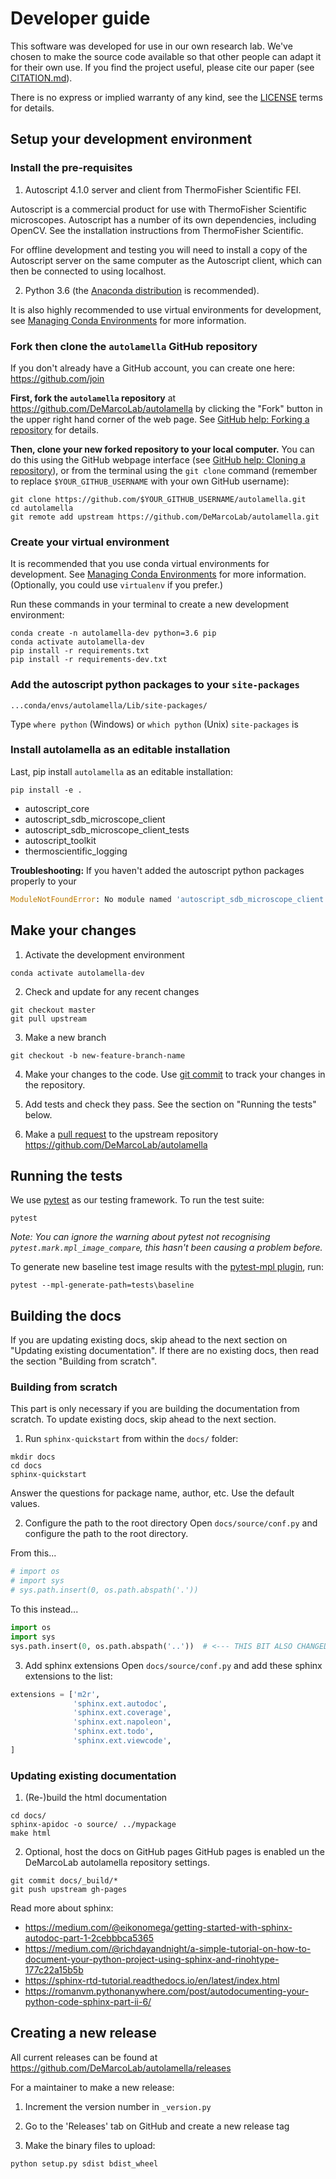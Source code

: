 # Developer guide
This software was developed for use in our own research lab.
We've chosen to make the source code available so that other people
can adapt it for their own use.
If you find the project useful, please cite our paper
(see [CITATION.md](CITATION.md)).

There is no express or implied warranty of any kind,
see the [LICENSE](LICENSE) terms for details.

## Setup your development environment
### Install the pre-requisites

1. Autoscript 4.1.0 server and client from ThermoFisher Scientific FEI.

Autoscript is a commercial product for use with ThermoFisher Scientific
microscopes.
Autoscript has a number of its own dependencies, including OpenCV.
See the installation instructions from ThermoFisher Scientific.

For offline development and testing you will need to install a copy of the
Autoscript server on the same computer as the Autoscript client,
which can then be connected to using localhost.

2. Python 3.6
(the [Anaconda distribution](https://www.anaconda.com/distribution/)
is recommended).

It is also highly recommended to use virtual environments for development,
see [Managing Conda Environments](https://docs.conda.io/projects/conda/en/latest/user-guide/tasks/manage-environments.html)
for more information.

### Fork then clone the `autolamella` GitHub repository
If you don't already have a GitHub account, you can create one here:
<https://github.com/join>

**First, fork the `autolamella` repository** at
<https://github.com/DeMarcoLab/autolamella>
by clicking the "Fork" button in the upper right hand corner of the web page.
See [GitHub help: Forking a repository](https://help.github.com/en/articles/fork-a-repo)
for details.

**Then, clone your new forked repository to your local computer.**
You can do this using the GitHub webpage interface
(see [GitHub help: Cloning a repository](https://help.github.com/en/articles/cloning-a-repository)),
or from the terminal using the `git clone` command
(remember to replace `$YOUR_GITHUB_USERNAME` with your own GitHub username):

```
git clone https://github.com/$YOUR_GITHUB_USERNAME/autolamella.git
cd autolamella
git remote add upstream https://github.com/DeMarcoLab/autolamella.git
```

### Create your virtual environment
It is recommended that you use conda virtual environments for development.
See [Managing Conda Environments](https://docs.conda.io/projects/conda/en/latest/user-guide/tasks/manage-environments.html) for more information.
(Optionally, you could use `virtualenv` if you prefer.)

Run these commands in your terminal to create a new development environment:
```
conda create -n autolamella-dev python=3.6 pip
conda activate autolamella-dev
pip install -r requirements.txt
pip install -r requirements-dev.txt
```

### Add the autoscript python packages to your `site-packages`

`...conda/envs/autolamella/Lib/site-packages/`

Type `where python` (Windows) or `which python` (Unix)
`site-packages` is



### Install autolamella as an editable installation

Last, pip install `autolamella` as an editable installation:
```
pip install -e .
```

* autoscript_core
* autoscript_sdb_microscope_client
* autoscript_sdb_microscope_client_tests
* autoscript_toolkit
* thermoscientific_logging


**Troubleshooting:** If you haven't added the autoscript python packages
properly to your
```python
ModuleNotFoundError: No module named 'autoscript_sdb_microscope_client'
```

## Make your changes
1. Activate the development environment
```
conda activate autolamella-dev
```

2. Check and update for any recent changes
```
git checkout master
git pull upstream
```

3. Make a new branch
```
git checkout -b new-feature-branch-name
```

4. Make your changes to the code. Use
[git commit](https://www.atlassian.com/git/tutorials/saving-changes/git-commit)
to track your changes in the repository.

5. Add tests and check they pass. See the section on "Running the tests" below.

6. Make a [pull request](https://help.github.com/en/articles/creating-a-pull-request)
to the upstream repository https://github.com/DeMarcoLab/autolamella

## Running the tests
We use [pytest](https://docs.pytest.org/en/latest/) as our testing framework.
To run the test suite:
```
pytest
```

*Note: You can ignore the warning about pytest not recognising `pytest.mark.mpl_image_compare`, this hasn't been causing a problem before.*

To generate new baseline test image results with the
[pytest-mpl plugin](https://github.com/matplotlib/pytest-mpl), run:
```
pytest --mpl-generate-path=tests\baseline
```

## Building the docs
If you are updating existing docs, skip ahead to the next section on
"Updating existing documentation".
If there are no existing docs, then read the section "Building from scratch".

### Building from scratch
This part is only necessary if you are building the documentation from scratch.
To update existing docs, skip ahead to the next section.

1. Run `sphinx-quickstart` from within the `docs/` folder:

```
mkdir docs
cd docs
sphinx-quickstart
```
Answer the questions for package name, author, etc. Use the default values.

2. Configure the path to the root directory
Open `docs/source/conf.py` and configure the path to the root directory.

From this...
```python
# import os
# import sys
# sys.path.insert(0, os.path.abspath('.'))
```

To this instead...
```python
import os
import sys
sys.path.insert(0, os.path.abspath('..'))  # <--- THIS BIT ALSO CHANGED!
```

3. Add sphinx extensions
Open `docs/source/conf.py` and add these sphinx extensions to the list:

```python
extensions = ['m2r',
              'sphinx.ext.autodoc',
              'sphinx.ext.coverage',
              'sphinx.ext.napoleon',
              'sphinx.ext.todo',
              'sphinx.ext.viewcode',
]
```

### Updating existing documentation
1. (Re-)build the html documentation
```
cd docs/
sphinx-apidoc -o source/ ../mypackage
make html
```

2. Optional, host the docs on GitHub pages
GitHub pages is enabled un the DeMarcoLab autolamella repository settings.
```
git commit docs/_build/*
git push upstream gh-pages
```

Read more about sphinx:
* https://medium.com/@eikonomega/getting-started-with-sphinx-autodoc-part-1-2cebbbca5365
* https://medium.com/@richdayandnight/a-simple-tutorial-on-how-to-document-your-python-project-using-sphinx-and-rinohtype-177c22a15b5b
* https://sphinx-rtd-tutorial.readthedocs.io/en/latest/index.html
* https://romanvm.pythonanywhere.com/post/autodocumenting-your-python-code-sphinx-part-ii-6/

## Creating a new release
All current releases can be found at
https://github.com/DeMarcoLab/autolamella/releases

For a maintainer to make a new release:
1. Increment the version number in `_version.py`

2. Go to the 'Releases' tab on GitHub and create a new release tag

3. Make the binary files to upload:
```
python setup.py sdist bdist_wheel
```
